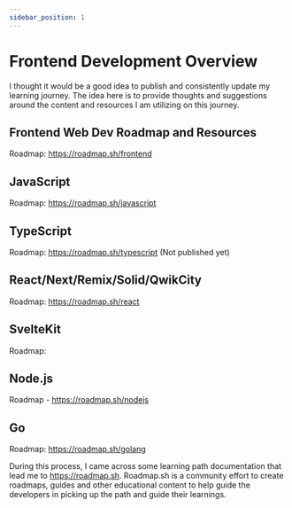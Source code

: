 ```yaml
---
sidebar_position: 1
---
```


# Frontend Development Overview

I thought it would be a good idea to publish and consistently update my learning journey. The idea here is to provide thoughts and suggestions around the content and resources I am utilizing on this journey.

## Frontend Web Dev Roadmap and Resources

Roadmap: <https://roadmap.sh/frontend>

## JavaScript

Roadmap: <https://roadmap.sh/javascript>

## TypeScript

Roadmap: <https://roadmap.sh/typescript> (Not published yet)

## React/Next/Remix/Solid/QwikCity

Roadmap: <https://roadmap.sh/react>

## SvelteKit

Roadmap:

## Node.js

Roadmap - <https://roadmap.sh/nodejs>

## Go

Roadmap: <https://roadmap.sh/golang>

During this process, I came across some learning path documentation that lead me to <https://roadmap.sh>. Roadmap.sh is a community effort to create roadmaps, guides and other educational content to help guide the developers in picking up the path and guide their learnings.
